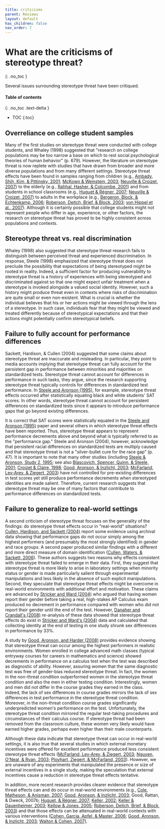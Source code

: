 ```yaml
---
title: criticisms
parent: Reviews
layout: default
has_children: false
nav_order: 7
---
```


# What are the criticisms of stereotype threat?
{: .no_toc }

Several issues surrounding stereotype threat have been critiqued. 

#### Table of contents
{: .no_toc .text-delta }

- TOC
{:toc}


## Overreliance on college student samples

 Many of the first studies on stereotype threat were conducted with college students, and Whaley (1998) suggested that "research on college populations may be too narrow a base on which to rest social psychological theories of human behavior" (p. 679). However, the literature on stereotype threat is now replete with studies that have drawn from broader and more diverse populations and from many different settings. Stereotype threat effects have been found in samples ranging from children (e.g., [Ambady, Shih, Kim, & Pittinsky, 2001;](../../sources/ambady_shih_kim_pittinsky/) [McKown & Weinstein, 2003](../../sources/mckown_weinstein/); [Neuville & Croizet, 2007](../../sources/neuville_croizet/)) to the elderly (e.g., [Rahhal, Hasher, & Colcombe, 2001](../../sources/rahhal_hasher_colcombe/)) and from students in school classrooms (e.g., [Huguet & R](../../sources/huguet_regner/)[égner, 2007](../../sources/huguet_regner/); [Neuville & Croizet, 2007](../../sources/neuville_croizet/)) to adults in the workplace (e.g., [Bergeron, Block, & Echtenkamp, 2006](../../sources/bergeron_block_echtenkamp/); [Roberson, Deitch, Brief, & Block, 2003](../../sources/roberson_deitch_brief_block/); [von Hippel et al., 2007](../../sources/vonhippel_vonhippel_conway_preacher_schooler_radvansky/)). Although it is certainly possible that college students might not represent people who differ in age, experience, or other factors, the research on stereotype threat has proved to be highly consistent across populations and contexts. 

## Stereotype threat vs. real discrimination

 Whaley (1998) also suggested that stereotype threat research fails to distinguish between perceived threat and experienced discrimination. In response, Steele (1998) emphasized that stereotype threat does not preclude the possibility that expectations of being stereotyped might be rooted in reality. Indeed, a sufficient factor for producing vulnerability to stereotype threat is a history of experiences with being stereotyped and discriminated against so that one might expect unfair treatment when a stereotype is invoked alongside a valued social identity. However, such a history might produce threat even in contexts where risks of discrimination are quite small or even non-existent. What is crucial is whether the individual believes that his or her actions might be viewed through the lens of a stereotype. In such case, individuals fear that they might be viewed and treated differently because of stereotypical expectations and that their actions might potentially confirm stereotypical beliefs. 

## Failure to fully account for performance differences

 Sackett, Hardison, & Cullen (2004) suggested that some claims about stereotype threat are inaccurate and misleading. In particular, they point to media accounts implying that stereotype threat can fully account for the persistent gap in performance between minorities and majorities on standardized tests. Stereotype threat cannot account for differences in performance in such tasks, they argue, since the research supporting stereotype threat typically controls for differences in standardized test performance. In [Steele and Aronson (1995)](../../sources/steele_aronson/), for example, stereotype threat effects occurred after statistically equating black and white students' SAT scores. In other words, stereotype threat cannot account for persistent differences on standardized tests since it appears to introduce performance gaps that go beyond existing differences. 

It is correct that SAT scores were statistically equated in the [Steele and Aronson (1995)](../../sources/steele_aronson/) paper and several others in which stereotype threat effects have been reported. Thus, stereotype threat appears to represent performance decrements above and beyond what is typically referred to as the "performance gap." Steele and Aronson (2004), however, acknowledge that persistent racial differences on standardized tests are multiply caused and that stereotype threat is not a "silver-bullet cure for the race gap" (p. 47). It is important to note that many other studies (including [Steele & Aronson, Study 2, 1995](../../sources/steele_aronson/); see also [Blascovich, Spencer, Quinn, & Steele, 2001](../../sources/blascovich_spencer_quinn_steele/); [Croizet & Claire, 1998](../../sources/croizet_claire/); [Good, Aronson, & Inzlicht, 2003](../../sources/good_aronson_inzlicht/); [McFarland, Lev-Arey, & Ziegert, 2003](../../sources/mcfarland_lev-arey_ziegert/)) have not controlled for pre-existing differences in test scores yet still produce performance decrements when stereotyped identities are made salient. Therefore, current research suggests that stereotype threat may be one of many factors that contribute to performance differences on standardized tests. 

## Failure to generalize to real-world settings

 A second criticism of stereotype threat focuses on the generality of the findings: do stereotype threat effects occur in "real-world" situations? [Cullen, Hardison, and Sackett (2004)](../../sources/cullen_hardison_sackett/) report some evidence using archival data showing that performance gaps do not occur simply among the highest performers (and presumably the most strongly identified) in gender and race groups. A second paper produced similar findings with a different and more direct measure of domain identification ([Cullen, Waters, & Sackett, 2006](../../sources/cullen_waters_sackett/)). These authors suggests two reasons why effects consistent with stereotype threat failed to emerge in their data. First, they suggest that stereotype threat is more likely to arise in laboratory settings when minority status or gender is made particularly salient through experimental manipulations and less likely in the absence of such explicit manipulations. Second, they speculate that stereotype threat effects might be overcome in real-world environments with additional effort and motivation. These claims are advanced by [Stricker and Ward (2004)](../../sources/stricker_ward/) who argued that having women report their gender before taking a real, high-stakes AP Calculus exam produced no decrement in performance compared with women who did not report their gender until the end of the test. However, [Danaher and Crandall's (2008)](../../sources/danaher_crandall/) re-analysis of these data showed that stereotype threat effects do exist in [Stricker and Ward's (2004)](../../sources/stricker_ward/) data and calculated that collecting identity at the end of testing in one study shrunk sex differences in performance by 33%. 

A study by [Good, Aronson, and Harder (2008)](../../sources/good_aronson_harder/) provides evidence showing that stereotype threat can occur among the highest performers in realistic environments. Women enrolled in college advanced math classes (typical entryway courses for careers in mathematics and science) showed decrements in performance on a calculus test when the test was described as diagnostic of ability. However, assuring women that the same diagnostic test was free of gender-bias reduced stereotype threat. In fact, the women in the non-threat condition outperformed women in the stereotype threat condition and also the men in either testing condition. Interestingly, women and men did not differ in the course grades they earned in the class. Indeed, the lack of sex differences in course grades mirrors the lack of sex differences in test performance in the stereotype threat condition. Moreover, in the non-threat condition course grades significantly underpredicted women's performance on the test. Unfortunately, the stereotype threat condition mirrored the regular test-taking procedures and circumstances of their calculus course. If stereotype threat had been removed from the classroom culture, these women very likely would have earned higher grades, perhaps even higher than their male counterparts. 

Although these data indicate that stereotype threat can occur in real-world settings, it is also true that several studies in which external monetary incentives were offered for excellent performance produced less consistent stereotype threat effects ([McFarland, Lev-Arey, & Ziegert, 2003](../../sources/mcfarland_lev-arey_ziegert/); [Nguyen, O'Neal, & Ryan, 2003;](../../sources/nguyen_o'neal_ryan/) [Ployhart, Ziegert, & McFarland, 2003](../../sources/ployhart_ziegert_mcfarland/)). However, we are unaware of any experiments that manipulated the presence or size of external incentives in a single study, making the speculation that external incentives cause a reduction in stereotype threat effects tentative. 

In addition, more recent research provides clearer evidence that stereotype threat effects can and do occur in real-world environments (e.g., [Cole, Matheson, & Anisman, 2007](../../sources/cole_matheson_anisman/); [Good, Aronson, & Inzlicht, 2003](../../sources/good_aronson_inzlicht/); Good, Rattan, & Dweck, 2007b; [Huguet, & R](../../sources/huguet_regner/)[égner, 2007](../../sources/huguet_regner/); [Keller, 2002](../../sources/keller/); [Keller & Dauenheimer, 2003](../../sources/keller_dauenheimer/); [Kellow & Jones, 2005](../../sources/kellow_jones%20(2005)/); [Roberson, Deitch, Brief, & Block, 2003](../../sources/roberson_deitch_brief_block/)) and that those effects can be attenuated in real-world contexts with various interventions ([Cohen, Garcia, Apfel, & Master, 2006](../../sources/cohen_garcia_apfel_master/); [Good, Aronson, & Inzlicht, 2003;](../../sources/good_aronson_inzlicht/) [Walton & Cohen, 2007)](../../sources/walton_cohen_2007/). 
